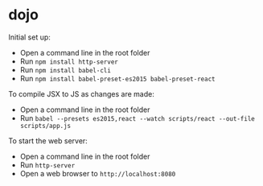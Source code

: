 # dojo

Initial set up:

* Open a command line in the root folder
* Run `npm install http-server`
* Run `npm install babel-cli`
* Run `npm install babel-preset-es2015 babel-preset-react`

To compile JSX to JS as changes are made:

* Open a command line in the root folder
* Run `babel --presets es2015,react --watch scripts/react --out-file scripts/app.js`

To start the web server:

* Open a command line in the root folder
* Run `http-server`
* Open a web browser to `http://localhost:8080`
